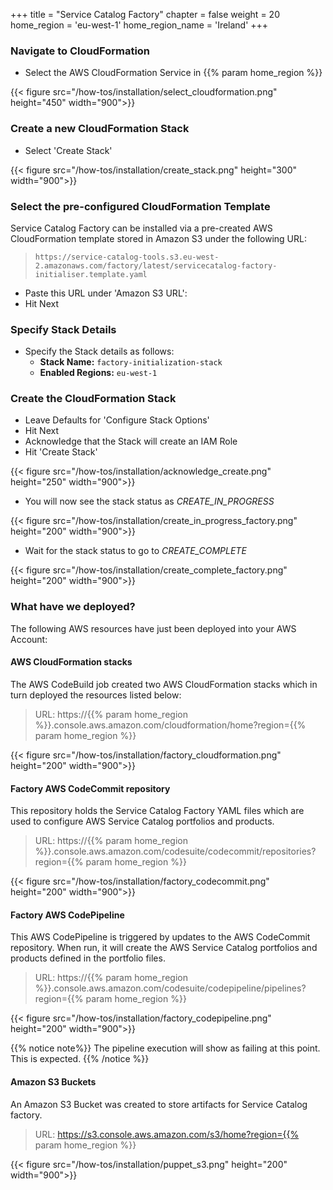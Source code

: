 +++
title = "Service Catalog Factory"
chapter = false
weight = 20
home_region = 'eu-west-1'
home_region_name = 'Ireland'
+++

### Navigate to CloudFormation

- Select the AWS CloudFormation Service in {{% param home_region %}}

{{< figure src="/how-tos/installation/select_cloudformation.png" height="450" width="900">}}

### Create a new CloudFormation Stack

- Select 'Create Stack'

{{< figure src="/how-tos/installation/create_stack.png" height="300" width="900">}}

### Select the pre-configured CloudFormation Template
Service Catalog Factory can be installed via a pre-created AWS CloudFormation template stored in Amazon S3 under the following URL:
> `https://service-catalog-tools.s3.eu-west-2.amazonaws.com/factory/latest/servicecatalog-factory-initialiser.template.yaml`

- Paste this URL under 'Amazon S3 URL': 
- Hit Next

### Specify Stack Details

- Specify the Stack details as follows:
    - **Stack Name:** `factory-initialization-stack`
    - **Enabled Regions:** `eu-west-1`

### Create the CloudFormation Stack

- Leave Defaults for 'Configure Stack Options'
- Hit Next
- Acknowledge that the Stack will create an IAM Role
- Hit 'Create Stack'

{{< figure src="/how-tos/installation/acknowledge_create.png" height="250" width="900">}}

- You will now see the stack status as *CREATE_IN_PROGRESS*

{{< figure src="/how-tos/installation/create_in_progress_factory.png" height="200" width="900">}}

- Wait for the stack status to go to *CREATE_COMPLETE*

{{< figure src="/how-tos/installation/create_complete_factory.png" height="200" width="900">}}

### What have we deployed?
The following AWS resources have just been deployed into your AWS Account:

#### AWS CloudFormation stacks
The AWS CodeBuild job created two AWS CloudFormation stacks which in turn deployed the resources listed below:

> URL: https://{{% param home_region %}}.console.aws.amazon.com/cloudformation/home?region={{% param home_region %}}

{{< figure src="/how-tos/installation/factory_cloudformation.png" height="200" width="900">}}

#### Factory AWS CodeCommit repository
This repository holds the Service Catalog Factory YAML files which are used to configure AWS Service Catalog portfolios and products.

> URL: https://{{% param home_region %}}.console.aws.amazon.com/codesuite/codecommit/repositories?region={{% param home_region %}}

{{< figure src="/how-tos/installation/factory_codecommit.png" height="200" width="900">}}

#### Factory AWS CodePipeline
This AWS CodePipeline is triggered by updates to the AWS CodeCommit repository. When run, it will create the AWS Service Catalog portfolios and products defined in the portfolio files. 

> URL: https://{{% param home_region %}}.console.aws.amazon.com/codesuite/codepipeline/pipelines?region={{% param home_region %}}

{{< figure src="/how-tos/installation/factory_codepipeline.png" height="200" width="900">}}

{{% notice note%}}
The pipeline execution will show as failing at this point.  This is expected. 
{{% /notice %}}

#### Amazon S3 Buckets
An Amazon S3 Bucket was created to store artifacts for Service Catalog factory.

> URL: https://s3.console.aws.amazon.com/s3/home?region={{% param home_region %}}

{{< figure src="/how-tos/installation/puppet_s3.png" height="200" width="900">}}
